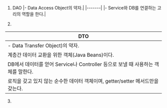 1. DAO
|- Data Access Object의 약자.|
|-------|
|- Service와 DB를 연결하는 고리의 역할을 한다.|

2. 
| DTO|
|-------|
|- Data Transfer Object)의 약자.|
|계층간 데이터 교환을 위한 객체(Java Beans)이다.|
|DB에서 데이터를 얻어 Service나 Controller 등으로 보낼 때 사용하는 객체를 말한다.|
|로직을 갖고 있지 않는 순수한 데이터 객체이며, getter/setter 메서드만을 갖는다.|

3.
